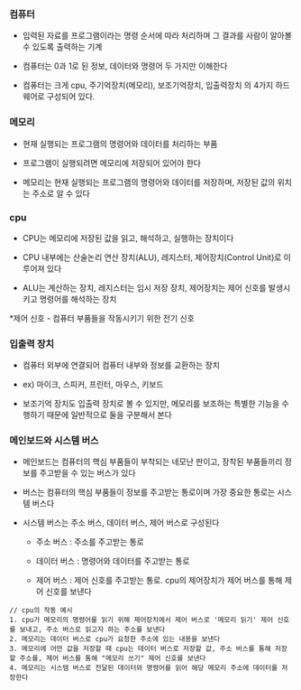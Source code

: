 ### 컴퓨터

* 입력된 자료를 프로그램이라는 명령 순서에 따라 처리하며 그 결과를 사람이 알아볼 수 있도록 출력하는 기계 

* 컴퓨터는 0과 1로 된 정보, 데이터와 명령어 두 가지만 이해한다 

* 컴퓨터는 크게 cpu, 주기억장치(메모리), 보조기억장치, 입출력장치 의 4가지 하드웨어로 구성되어 있다.

### 메모리

* 현재 실행되는 프로그램의 명령어와 데이터를 처리하는 부품

* 프로그램이 실행되려면 메모리에 저장되어 있어야 한다

* 메모리는 현재 실행되는 프로그램의 명령어와 데이터를 저장하며, 저장된 값의 위치는 주소로 알 수 있다

### cpu

* CPU는 메모리에 저장된 값을 읽고, 해석하고, 실행하는 장치이다

* CPU 내부에는 산술논리 연산 장치(ALU), 레지스터, 제어장치(Control Unit)로 이루어져 있다

* ALU는 계산하는 장치, 레지스터는 임시 저장 장치, 제어장치는 제어 신호를 발생시키고 명령어를 해석하는 장치

*제어 신호 - 컴퓨터 부품들을 작동시키기 위한 전기 신호


### 입출력 장치

* 컴퓨터 외부에 연결되어 컴퓨터 내부와 정보를 교환하는 장치

* ex) 마이크, 스피커, 프린터, 마우스, 키보드

* 보조기억 장치도 입출력 장치로 볼 수 있지만, 메모리를 보조하는 특별한 기능을 수행하기 때문에 일반적으로 둘을 구분해서 본다


### 메인보드와 시스템 버스

* 메인보드는 컴퓨터의 핵심 부품들이 부착되는 네모난 판이고, 장착된 부품들끼리 정보를 주고받을 수 있는 버스가 있다

* 버스는 컴퓨터의 핵심 부품들이 정보를 주고받는 통로이며 가장 중요한 통로는 시스템 버스다

* 시스템 버스는 주소 버스, 데이터 버스, 제어 버스로 구성된다

  - 주소 버스 : 주소를 주고받는 통로
 
  - 데이터 버스 : 명령어와 데이터를 주고받는 통로
 
  - 제어 버스 : 제어 신호를 주고받는 통로. cpu의 제어장치가 제어 버스를 통해 제어 신호를 보낸다

```
// cpu의 작동 예시
1. cpu가 메모리의 명령어를 읽기 위해 제어장치에서 제어 버스로 '메모리 읽기' 제어 신호를 보내고, 주소 버스로 읽고자 하는 주소를 보낸다
2. 메모리는 데이터 버스로 cpu가 요청한 주소에 있는 내용을 보낸다
3. 메모리에 어떤 값을 저장할 때 cpu는 데이터 버스로 저장할 값, 주소 버스를 통해 저장할 주소를, 제어 버스를 통해 "메모리 쓰기" 제어 신호를 보낸다
4. 메모리는 시스템 버스로 전달된 데이터와 명령어를 읽어 해당 메모리 주소에 데이터를 저장한다  
```
